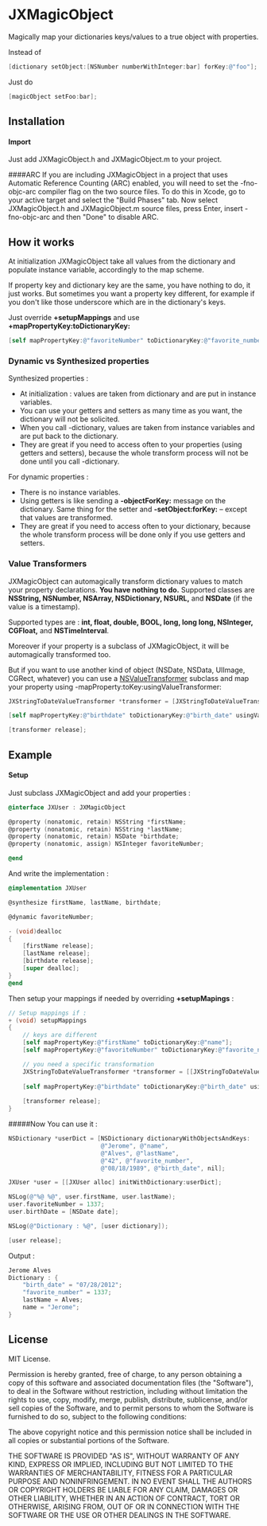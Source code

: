 JXMagicObject
=============

Magically map your dictionaries keys/values to a true object with properties.

Instead of 
```objective-c
[dictionary setObject:[NSNumber numberWithInteger:bar] forKey:@"foo"];
```
Just do 
```objective-c
[magicObject setFoo:bar];
```


## Installation

#### Import
Just add JXMagicObject.h and JXMagicObject.m to your project.

####ARC
If you are including JXMagicObject in a project that uses Automatic Reference Counting (ARC) enabled, you will need to set the -fno-objc-arc compiler flag on the two source files. To do this in Xcode, go to your active target and select the "Build Phases" tab. Now select JXMagicObject.h and JXMagicObject.m source files, press Enter, insert -fno-objc-arc and then "Done" to disable ARC.


## How it works

At initialization JXMagicObject take all values from the dictionary and populate instance variable, accordingly to the map scheme.

If property key and dictionary key are the same, you have nothing to do, it just works.
But sometimes you want a property key different, for example if you don't like those underscore which are in the dictionary's keys. 

Just override **+setupMappings** and use **+mapPropertyKey:toDictionaryKey:**
```objective-c
[self mapPropertyKey:@"favoriteNumber" toDictionaryKey:@"favorite_number"];
```

### Dynamic vs Synthesized properties

Synthesized properties :
- At initialization : values are taken from dictionary and are put in instance variables.
- You can use your getters and setters as many time as you want, the dictionary will not be solicited.
- When you call -dictionary, values are taken from instance variables and are put back to the dictionary.
- They are great if you need to access often to your properties (using getters and setters), because the whole transform process will not be done until you call -dictionary.

For dynamic properties :
- There is no instance variables.
- Using getters is like sending a **-objectForKey:** message on the dictionary. Same thing for the setter and **-setObject:forKey:** – except that values are transformed.
- They are great if you need to access often to your dictionary, because the whole transform process will be done only if you use getters and setters.

### Value Transformers

JXMagicObject can automagically transform dictionary values to match your property declarations. **You have nothing to do.**
Supported classes are **NSString, NSNumber, NSArray, NSDictionary, NSURL,** and **NSDate** (if the value is a timestamp).

Supported types are : **int, float, double, BOOL, long, long long, NSInteger, CGFloat,** and **NSTimeInterval**.

Moreover if your property is a subclass of JXMagicObject, it will be automagically transformed too.


But if you want to use another kind of object (NSDate, NSData, UIImage, CGRect, whatever) you can use a [NSValueTransformer](http://developer.apple.com/library/mac/#documentation/Cocoa/Reference/Foundation/Classes/NSValueTransformer_Class/Reference/Reference.html) subclass and map your property using -mapProperty:toKey:usingValueTransformer:
```objective-c
JXStringToDateValueTransformer *transformer = [JXStringToDateValueTransformer new];

[self mapPropertyKey:@"birthdate" toDictionaryKey:@"birth_date" usingValueTransformer:transformer];

[transformer release];
```

## Example

#### Setup
Just subclass JXMagicObject and add your properties :

```objective-c
@interface JXUser : JXMagicObject

@property (nonatomic, retain) NSString *firstName;
@property (nonatomic, retain) NSString *lastName;
@property (nonatomic, retain) NSDate *birthdate;
@property (nonatomic, assign) NSInteger favoriteNumber;

@end
```

And write the implementation :

```objective-c
@implementation JXUser

@synthesize firstName, lastName, birthdate;

@dynamic favoriteNumber;

- (void)dealloc
{
    [firstName release];
    [lastName release];
    [birthdate release];
    [super dealloc];
}
@end
```

Then setup your mappings if needed by overriding **+setupMapings** :

```objective-c
// Setup mappings if :
+ (void) setupMappings
{
    // keys are different
    [self mapPropertyKey:@"firstName" toDictionaryKey:@"name"];
    [self mapPropertyKey:@"favoriteNumber" toDictionaryKey:@"favorite_number"];

    // you need a specific transformation
    JXStringToDateValueTransformer *transformer = [[JXStringToDateValueTransformer alloc] init];
    
    [self mapPropertyKey:@"birthdate" toDictionaryKey:@"birth_date" usingValueTransformer:transformer];
    
    [transformer release];
}
```

#####Now You can use it :
```objective-c
NSDictionary *userDict = [NSDictionary dictionaryWithObjectsAndKeys:
                          @"Jerome", @"name",
                          @"Alves", @"lastName",
                          @"42", @"favorite_number",
                          @"08/18/1989", @"birth_date", nil];

JXUser *user = [[JXUser alloc] initWithDictionary:userDict];

NSLog(@"%@ %@", user.firstName, user.lastName);
user.favoriteNumber = 1337;
user.birthDate = [NSDate date];

NSLog(@"Dictionary : %@", [user dictionary]);

[user release];
```
Output : 
```objective-c
Jerome Alves
Dictionary : {
    "birth_date" = "07/28/2012";
    "favorite_number" = 1337;
    lastName = Alves;
    name = "Jerome";
}
```

## License 
MIT License.

Permission is hereby granted, free of charge, to any person obtaining a copy of this software and associated documentation files (the "Software"), to deal in the Software without restriction, including without limitation the rights to use, copy, modify, merge, publish, distribute, sublicense, and/or sell copies of the Software, and to permit persons to whom the Software is furnished to do so, subject to the following conditions:

The above copyright notice and this permission notice shall be included in all copies or substantial portions of the Software.

THE SOFTWARE IS PROVIDED "AS IS", WITHOUT WARRANTY OF ANY KIND, EXPRESS OR IMPLIED, INCLUDING BUT NOT LIMITED TO THE WARRANTIES OF MERCHANTABILITY, FITNESS FOR A PARTICULAR PURPOSE AND NONINFRINGEMENT. IN NO EVENT SHALL THE AUTHORS OR COPYRIGHT HOLDERS BE LIABLE FOR ANY CLAIM, DAMAGES OR OTHER LIABILITY, WHETHER IN AN ACTION OF CONTRACT, TORT OR OTHERWISE, ARISING FROM, OUT OF OR IN CONNECTION WITH THE SOFTWARE OR THE USE OR OTHER DEALINGS IN THE SOFTWARE.